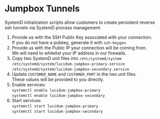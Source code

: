 # Jumpbox Tunnels

SystemD initialization scripts allow customers to create persistent reverse ssh tunnels via SystemD process management.
  1. Provide us with the SSH Public Key associated with your connection.\
     If you do not have a pubkey, generate it with `ssh-keygen`.
  2. Provide us with the Public IP your connection will be coming from. \
     We will need to whitelist your IP address in our firewalls.
  3. Copy two SystemD unit files into `/etc/systemd/system`\
     `/etc/systemd/system/lucidum-jumpbox-primary.service`\
     `/etc/systemd/system/lucidum-jumpbox-secondary.service`
  4. Update `CUSTOMER_NAME` and `CUSTOMER_PORT` in the two unit files.\
     These values will be provided to you directly.
  5. Enable services:\
     `systemctl enable lucidum-jumpbox-primary`\
     `systemctl enable lucidum-jumpbox-secondary`
  6. Start services:\
     `systemctl start lucidum-jumpbox-primary`\
     `systemctl start lucidum-jumpbox-secondary`
